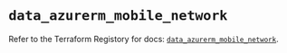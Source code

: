 # `data_azurerm_mobile_network`

Refer to the Terraform Registory for docs: [`data_azurerm_mobile_network`](https://www.terraform.io/docs/providers/azurerm/d/mobile_network).
